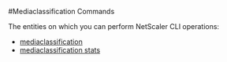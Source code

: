 #Mediaclassification Commands

The entities on which you can perform NetScaler CLI operations:
<ul><li><a href="../../mediaclassification/mediaclassification/mediaclassification">mediaclassification</a></li><li><a href="../../mediaclassification/mediaclassification-stats/mediaclassification-stats">mediaclassification stats</a></li></ul>



